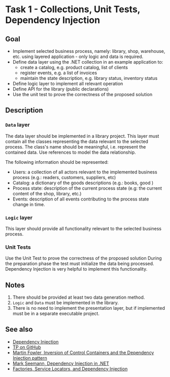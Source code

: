 # Task 1 - Collections, Unit Tests, Dependency Injection

## Goal

- Implement selected business process, namely: library, shop, warehouse, etc. using layered application - only logic and data is required.  
- Define data layer using the .NET collection in an example application to:
  - create a catalog, e.g. product catalog, list of clients
  - register events, e.g. a list of invoices
  - maintain the state description, e.g. library status, inventory status
- Define logic layer to implement all relevant operation
- Define API for the library (public declarations)
- Use the unit test to prove the correctness of the proposed solution

## Description

### `Data` layer

The data layer should be implemented in a library project. This layer must contain all the classes representing the data relevant to the selected process. The class's name should be meaningful, i.e. represent the contained data. Use references to model the data relationship.

The following information should be represented:

- Users: a collection of all actors relevant to the implemented business process (e.g.: readers, customers, suppliers, etc)
- Catalog: a dictionary of the goods descriptions (e.g.: books, good ) 
- Process state: description of the current process state (e.g: the current content of the shop, library, etc.)
- Events:  description of all events contributing to the process state change in time.

### `Logic` layer

This layer should provide all functionality relevant to the selected business process.  

### Unit Tests

Use the Unit Test to prove the correctness of the proposed solution During the preparation phase the test must initialize the data being processed. Dependency Injection is very helpful to implement this functionality.

## Notes

1. There should be provided at least two data generation method.
2. `Logic` and `Data` must be implemented in the library.
3. There is no need to implement the presentation layer, but if implemented must be in a separate executable project.  

## See also

- [Dependency Injection](https://en.wikipedia.org/wiki/Dependency_injection)
- [TP on GitHub](http://github.com/mpostol)
- [Martin Fowler, Inversion of Control Containers and the Dependency Injection pattern](http://www.martinfowler.com/articles/injection.html)  
- [Mark Seemann, Dependency Injection in .NET](https://www.manning.com/books/dependency-injection-in-dot-net)
- [Factories, Service Locators, and Dependency Injection](https://msdn.microsoft.com/library/dn178469.aspx)
